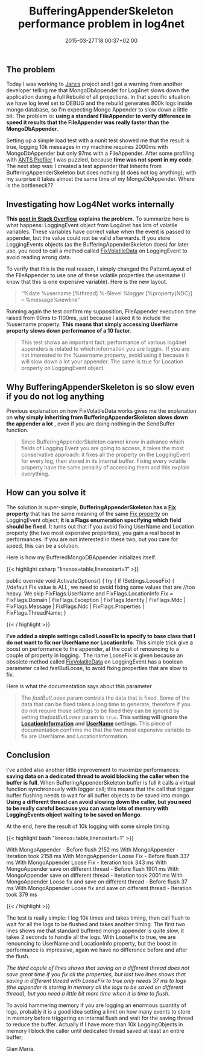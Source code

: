 ﻿---
title: "BufferingAppenderSkeleton performance problem in log4net"
description: ""
date: 2015-03-27T18:00:37+02:00
draft: false
tags: [log4net,Performance]
categories: [Tools and library]
---
## The problem

Today I was working to [Jarvis](http://www.ienumerable.it/) project and I got a warning from another developer telling me that MongoDbAppender for Log4net slows down the application during a full Rebuild of all projections. In that specific situation we have log level set to DEBUG and the rebuild generates 800k logs inside mongo database, so I’m expecting Mongo Appender to slow down a little bit. The problem is: **using a standard FileAppender to verify difference in speed it results that the FileAppender was really faster than the MongoDbAppender**.

Setting up a simple load test with a nunit test showed me that the result is true, logging 10k messages in my machine requires 2000ms with MongoDbAppender but only 97ms with a FileAppender. After some profiling with [ANTS Profiler](http://www.red-gate.com/products/dotnet-development/ants-performance-profiler/) I was puzzled, because  **time was not spent in my code**. The next step was: I created a test appender that inherits from BufferingAppenderSkeleton but does nothing (it does not log anything); with my surprise it takes almost the same time of my MongoDbAppender. Where is the bottleneck??

## Investigating how Log4Net works internally

 **This** [**post in Stack Overflow**](http://stackoverflow.com/questions/11319319/log4net-bufferingforwardingappender-performance-issue) **explains the problem.** To summarize here is what happens: LoggingEvent object from Log4net has lots of volatile variables. These variables have correct value when the event is passed to appender, but the value could not be valid afterwards. If you store LoggingEvents objects (as the BufferingAppenderSkeleton does) for later use, you need to call a method called [FixVolatileData](http://logging.apache.org/log4net/release/sdk/log4net.Core.LoggingEvent.FixVolatileData_overload_1.html) on LoggingEvent to avoid reading wrong data.

To verify that this is the real reason, I simply changed the PatternLayout of the FileAppender to use one of these volatile properties the username (I know that this is one expensive variable). Here is the new layout.

> “%date %username [%thread] %-5level %logger [%property{NDC}] – %message%newline”

Running again the test confirm my supposition, FileAppender execution time raised from 90ms to 1100ms, just because I asked it to include the %username property.  **This means that simply accessing UserName property slows down performance of a 10 factor**.

> <font>This test shows an important fact: performance of various log4net appenders is related to which information you are loggin.&nbsp; If you are not interested to the %username property, avoid using it because it will slow down a lot your appender. The same is true for Location property on LoggingEvent object.</font>

## Why BufferingAppenderSkeleton is so slow even if you do not log anything

Previous explanation on how FixVolatileData works gives me the explanation on  **why simply inheriting from BufferingAppenderSkeleton slows down the appender a lot** , even if you are doing nothing in the SendBuffer function.

> Since BufferingAppenderSkeleton cannot know in advance which fields of Logging Event you are going to access, it takes the most conservative approach: it fixes all the property on the LoggingEvent for every log, then stored in its internal buffer. Fixing every volatile property have the same penality of accessing them and this explain everything.

## How can you solve it

The solution is super-simple,  **BufferingAppenderSkeleton has a** [**Fix**](http://logging.apache.org/log4net/release/sdk/log4net.Core.LoggingEvent.Fix.html) **property** that has the same meaning of the same [Fix property](http://logging.apache.org/log4net/release/sdk/log4net.Core.LoggingEvent.Fix.html) on LoggingEvent object;  **it is a Flags enumeration specifying which field should be fixed**. It turns out that if you avoid fixing UserName and Location property (the two most expensive properties), you gain a real boost in performances. If you are not interested in these two, but you care for speed, this can be a solution.

Here is how my BufferedMongoDBAppender initializes itself.

{{< highlight csharp "linenos=table,linenostart=1" >}}


public override void ActivateOptions()
{
    try
    {
        if (Settings.LooseFix) 
        {
            //default Fix value is ALL, we need to avoid fixing some values that are
            //too heavy. We skip FixFlags.UserName and FixFlags.LocationInfo
            Fix = FixFlags.Domain | FixFlags.Exception | FixFlags.Identity |
                FixFlags.Mdc | FixFlags.Message | FixFlags.Ndc |
                FixFlags.Properties | FixFlags.ThreadName;
        }

{{< / highlight >}}

 **I’ve added a simple settings called LooseFix to specify to base class that I do not want to fix nor UserName nor LocationInfo**. This simple trick give a boost on performance to the appender, at the cost of renouncing to a couple of property in logging.  The name LooseFix is given because an obsolete method called [FixVolatileData](http://logging.apache.org/log4net/release/sdk/log4net.Core.LoggingEvent.FixVolatileData_overload_2.html) on LoggingEvent has a boolean parameter called fastButLoose, to avoid fixing properties that are slow to fix.

Here is what the documentation says about this parameter

> The *fastButLoose* param controls the data that is fixed. Some of the data that can be fixed takes a long time to generate, therefore if you do not require those settings to be fixed they can be ignored by setting the*fastButLoose* param to `true`.  **This setting will ignore the** [**LocationInformation**](http://logging.apache.org/log4net/release/sdk/log4net.Core.LoggingEvent.LocationInformation.html) **and** [**UserName**](http://logging.apache.org/log4net/release/sdk/log4net.Core.LoggingEvent.UserName.html) **settings.** This piece of documentation confirms me that the two most expensive variable to fix are UserName and LocationInformation.

## Conclusion

I’ve added also another little improvement to maximize performances:  **saving data on a dedicated thread to avoid blocking the caller when the buffer is full**. When BufferingAppenderSkeleton buffer is full it calls a virtual function synchronously with logger call; this means that the call that trigger buffer flushing needs to wait for all buffer objects to be saved into mongo.  **Using a different thread can avoid slowing down the caller, but you need to be really careful because you can waste lots of memory with LoggingEvents object waiting to be saved on Mongo**.

At the end, here the result of 10k logging with some simple timing.

{{< highlight bash "linenos=table,linenostart=1" >}}


With MongoAppender - Before flush 2152 ms
With MongoAppender - Iteration took 2158 ms
With MongoAppender Loose Fix - Before flush 337 ms
With MongoAppender Loose Fix - Iteration took 343 ms
With MongoAppender save on different thread - Before flush 1901 ms
With MongoAppender save on different thread - Iteration took 2001 ms
With MongoAppender Loose fix and save on different thread - Before flush 37 ms
With MongoAppender Loose fix and  save on different thread - Iteration took 379 ms

{{< / highlight >}}

The test is really simple: I log 10k times and takes timing, then call flush to wait for all the logs to be flushed and takes another timing. The first two lines shows me that standard buffered mongo appender is quite slow, it takes 2 seconds to handle all the logs. With LooseFix to true, we are renouncing to UserName and LocationInfo property, but the boost in performance is impressive, again we have no difference before and after the flush.

*The third copule of lines shows that saving on a different thread does not save great time if you fix all the properties, but last two lines shows that saving in different thread with LooseFix to true only needs 37 ms to logs (the appender is storing in memory all the logs to be saved on different thread), but you need a little bit more time when it is time to flush.*

To avoid hammering memory if you are logging an enormous quantity of logs, probably it is a good idea setting a limit on how many events to store in memory before triggering an internal flush and wait for the saving thread to reduce the buffer. Actually if I have more than 10k LoggingObjects in memory I block the caller until dedicated thread saved at least an entire buffer;

Gian Maria.
